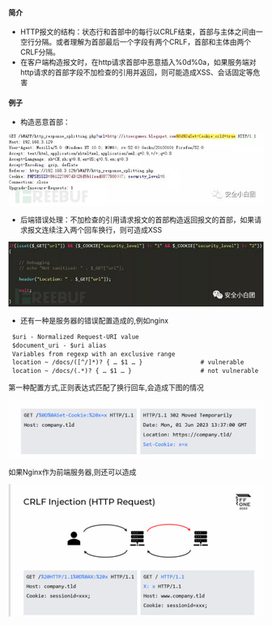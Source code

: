 #### 简介

* HTTP报文的结构：状态行和首部中的每行以CRLF结束，首部与主体之间由一空行分隔。或者理解为首部最后一个字段有两个CRLF，首部和主体由两个CRLF分隔。
* 在客户端构造报文时，在http请求首部中恶意插入%0d%0a，如果服务端对http请求的首部字段不加检查的引用并返回，则可能造成XSS、会话固定等危害

#### 例子

* 构造恶意首部：

![2-CRLF.jpg](.\images\1557114547_5ccfaeb316619.jpg!small)

* 后端错误处理：不加检查的引用请求报文的首部构造返回报文的首部，如果请求报文连续注入两个回车换行，则可造成XSS

![4-CRLF.jpg](.\images\1557114557_5ccfaebdac065.jpg!small)

* 还有一种是服务器的错误配置造成的,例如nginx

```txt
 $uri - Normalized Request-URI value
 $document_uri - $uri alias
 Variables from regexp with an exclusive range
 location ~ /docs/([^/]*)? { … $1 … }                # vulnerable
 location ~ /docs/(.*)? { … $1 … }                   # not vulnerable
```

第一种配置方式,正则表达式匹配了换行回车,会造成下图的情况

![image-20240610153505574](./images/image-20240610153505574.png)

如果Nginx作为前端服务器,则还可以造成

![image-20240610153713552](./images/image-20240610153713552.png)



